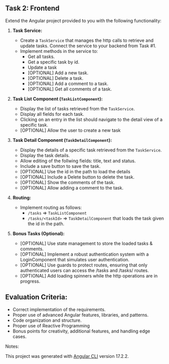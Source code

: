 ## Task 2: Frontend

Extend the Angular project provided to you with the following functionality:

1. **Task Service:**
   - Create a `TaskService` that manages the http calls to retrieve and update tasks. Connect the service to your backend from Task #1.
   - Implement methods in the service to:
     - Get all tasks.
     - Get a specific task by id.
     - Update a task
     - [OPTIONAL] Add a new task.
     - [OPTIONAL] Delete a task.
     - [OPTIONAL] Add a comment to a task.
     - [OPTIONAL] Get all comments of a task.

2. **Task List Component (`TaskListComponent`):**
   - Display the list of tasks retrieved from the `TaskService`.
   - Display all fields for each task.
   - Clicking on an entry in the list should navigate to the detail view of a specific task.
   - [OPTIONAL] Allow the user to create a new task

3. **Task Detail Component (`TaskDetailComponent`):**
   - Display the details of a specific task retrieved from the `TaskService`.
   - Display the task details.
   - Allow editing of the follwing fields: title, text and status.
   - Include a save button to save the task.
   - [OPTIONAL] Use the id in the path to load the details
   - [OPTIONAL] Include a Delete button to delete the task.
   - [OPTIONAL] Show the comments of the task.
   - [OPTIONAL] Allow adding a comment to the task.

4. **Routing:**
   - Implement routing as follows:
     - `/tasks` => `TaskListComponent`
     - `/tasks/<taskId>` => `TaskDetailComponent` that loads the task given the id in the path.

5. **Bonus Tasks (Optional):**
   - [OPTIONAL] Use state management to store the loaded tasks & comments.
   - [OPTIONAL] Implement a robust authentication system with a LoginComponent that simulates user authentication.
   - [OPTIONAL] Use guards to protect routes, ensuring that only authenticated users can access the /tasks and /tasks/<taskId> routes.
   - [OPTIONAL] Add loading spinners while the http operations are in progress.

## Evaluation Criteria:

- Correct implementation of the requirements.
- Proper use of advanced Angular features, libraries, and patterns.
- Code organization and structure.
- Proper use of Reactive Programming
- Bonus points for creativity, additional features, and handling edge cases.

Notes:

This project was generated with [Angular CLI](https://github.com/angular/angular-cli) version 17.2.2.